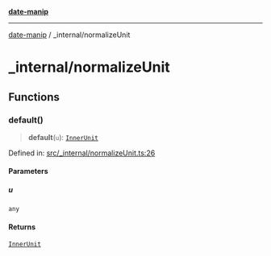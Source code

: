 [**date-manip**](../index.md)

***

[date-manip](../modules.md) / \_internal/normalizeUnit

# \_internal/normalizeUnit

## Functions

### default()

> **default**(`u`): [`InnerUnit`](../types.md#innerunit)

Defined in: [src/\_internal/normalizeUnit.ts:26](https://github.com/fengxinming/date-manip/blob/8fccf261c90ecd05d2eaf7f8c5a47a123e2bb753/src/_internal/normalizeUnit.ts#L26)

#### Parameters

##### u

`any`

#### Returns

[`InnerUnit`](../types.md#innerunit)
